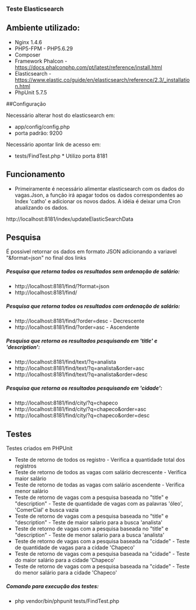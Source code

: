 ### Teste Elasticsearch


## Ambiente utilizado:

* Nginx 1.4.6
* PHP5-FPM - PHP5.6.29
* Composer
* Framework Phalcon - https://docs.phalconphp.com/pt/latest/reference/install.html
* Elasticsearch - https://www.elastic.co/guide/en/elasticsearch/reference/2.3/_installation.html
* PhpUnit 5.7.5

##Configuração

 Necessário alterar host do elasticsearch em:
 * app/config/config.php
 * porta padrão: 9200
 
 Necessário apontar link de acesso em:
 * tests/FindTest.php * Utilizo porta 8181
 
## Funcionamento

* Primeiramente é necessário alimentar elasticsearch com os dados do vagas.Json, a função irá apagar 
todos os dados correspondentes ao Index 'catho' e adicionar os novos dados.
 A idéia é deixar uma Cron atualizando os dados.

http://localhost:8181/index/updateElasticSearchData 

## Pesquisa

É possivel retornar os dados em formato JSON adicionando a variavel "&format=json" no final dos links

##### Pesquisa que retorna todos os resultados sem ordenação de salário:

* http://localhost:8181/find/?format=json  
* http://localhost:8181/find/

##### Pesquisa que retorna todos os resultados com ordenação de salário:

* http://localhost:8181/find/?order=desc - Decrescente   
* http://localhost:8181/find/?order=asc - Ascendente

##### Pesquisa que retorna os resultados pesquisando em 'title' e 'description':

* http://localhost:8181/find/text/?q=analista   
* http://localhost:8181/find/text/?q=analista&order=asc   
* http://localhost:8181/find/text/?q=analista&order=desc

##### Pesquisa que retorna os resultados pesquisando em 'cidade':

* http://localhost:8181/find/city/?q=chapeco
* http://localhost:8181/find/city/?q=chapeco&order=asc
* http://localhost:8181/find/city/?q=chapeco&order=desc

## Testes

Testes criados em PHPUnit 

* Teste de retorno de todos os registro - Verifica a quantidade total dos registros
* Teste de retorno de todos as vagas com salário decrescente - Verifica maior salário
* Teste de retorno de todas as vagas com salário ascendente - Verifica menor salário
* Teste de retorno de vagas com a pesquisa baseada no "title" e "description" - Teste de quantidade de vagas com as palavras 'óleo', 'ComerCial' e busca vazia 
* Teste de retorno de vagas com a pesquisa baseada no "title" e "description" - Teste de maior salario para a busca 'analista'
* Teste de retorno de vagas com a pesquisa baseada no "title" e "description" - Teste de menor salario para a busca 'analista'
* Teste de retorno de vagas com a pesquisa baseada na "cidade" - Teste de quantidade de vagas para a cidade 'Chapeco'
* Teste de retorno de vagas com a pesquisa baseada na "cidade" - Teste do maior salário para a cidade 'Chapeco'
* Teste de retorno de vagas com a pesquisa baseada na "cidade" - Teste do menor salário para a cidade 'Chapeco'

##### Comando para execução dos testes:   
* php vendor/bin/phpunit tests/FindTest.php
